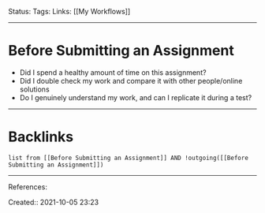 Status: 
Tags: 
Links: [[My Workflows]]
___
# Before Submitting an Assignment
- Did I spend a healthy amount of time on this assignment?
- Did I double check my work and compare it with other people/online solutions
- Do I genuinely understand my work, and can I replicate it during a test?
___
# Backlinks
```dataview
list from [[Before Submitting an Assignment]] AND !outgoing([[Before Submitting an Assignment]])
```
___
References:

Created:: 2021-10-05 23:23
